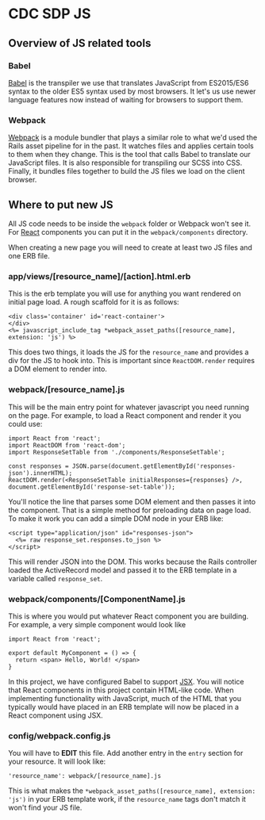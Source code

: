 # CDC SDP JS

## Overview of JS related tools

### Babel
[Babel](https://babeljs.io/) is the transpiler we use that translates JavaScript from ES2015/ES6 syntax to the older ES5 syntax used by most browsers. It let's us use newer language features now instead of waiting for browsers to support them.

### Webpack
[Webpack](https://webpack.github.io/) is a module bundler that plays a similar role to what we'd used the Rails asset pipeline for in the past. It watches files and applies certain tools to them when they change. This is the tool that calls Babel to translate our JavaScript files. It is also responsible for transpiling our SCSS into CSS. Finally, it bundles files together to build the JS files we load on the client browser.

## Where to put new JS

All JS code needs to be inside the `webpack` folder or Webpack won't see it. For [React](https://facebook.github.io/react/) components you can put it in the `webpack/components` directory.

When creating a new page you will need to create at least two JS files and one ERB file.

### app/views/[resource_name]/[action].html.erb
This is the erb template you will use for anything you want rendered on initial page load. A rough scaffold for it is as follows:

```
<div class='container' id='react-container'>
</div>
<%= javascript_include_tag *webpack_asset_paths([resource_name], extension: 'js') %>
```

This does two things, it loads the JS for the `resource_name` and provides a div for the JS to hook into. This is important since `ReactDOM.render` requires a DOM element to render into.

### webpack/[resource_name].js

This will be the main entry point for whatever javascript you need running on the page. For example, to load a React component and render it you could use:

```
import React from 'react';
import ReactDOM from 'react-dom';
import ResponseSetTable from './components/ResponseSetTable';

const responses = JSON.parse(document.getElementById('responses-json').innerHTML);
ReactDOM.render(<ResponseSetTable initialResponses={responses} />, document.getElementById('response-set-table'));
```
You'll notice the line that parses some DOM element and then passes it into the component. That is a simple method for preloading data on page load. To make it work you can add a simple DOM node in your ERB like:

```
<script type="application/json" id="responses-json">
  <%= raw response_set.responses.to_json %>
</script>
```
This will render JSON into the DOM. This works because the Rails controller loaded the ActiveRecord model and passed it to the ERB template in a variable called `response_set`.

### webpack/components/[ComponentName].js

This is where you would put whatever React component you are building. For example, a very simple component would look like

```
import React from 'react';

export default MyComponent = () => {
  return <span> Hello, World! </span>
}

```

In this project, we have configured Babel to support [JSX](https://facebook.github.io/react/docs/jsx-in-depth.html). You will notice that React components in this project contain HTML-like code. When implementing functionality with JavaScript, much of the HTML that you typically would have placed in an ERB template will now be placed in a React component using JSX.

### config/webpack.config.js
You will have to **EDIT** this file. Add another entry in the `entry` section for your resource. It will look like:

```
'resource_name': webpack/[resource_name].js
```

This is what makes the `*webpack_asset_paths([resource_name], extension: 'js')` in your ERB template work, if the `resource_name` tags don't match it won't find your JS file.

